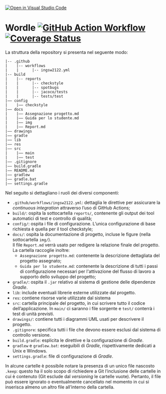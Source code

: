 [![Open in Visual Studio Code](https://classroom.github.com/assets/open-in-vscode-f059dc9a6f8d3a56e377f745f24479a46679e63a5d9fe6f495e02850cd0d8118.svg)](https://classroom.github.com/online_ide?assignment_repo_id=7364986&assignment_repo_type=AssignmentRepo)
# Wordle [![GitHub Action Workflow](https://github.com/softeng2122-inf-uniba/progetto2122-dijkstra/actions/workflows/ingsw2122.yml/badge.svg)](https://github.com/softeng2122-inf-uniba/progetto2122-dijkstra/actions/workflows/ingsw2122.yml) [![Coverage Status](https://coveralls.io/repos/github/softeng2122-inf-uniba/progetto2122-dijkstra/badge.svg?branch=master&t=Whpu2A&service=github)](https://coveralls.io/github/softeng2122-inf-uniba/progetto2122-dijkstra?branch=master)


La struttura della repository si presenta nel seguente modo:
```
|-- .github
|    |-- workflows
|    |      |-- ingsw2122.yml
|-- build
|    |-- reports
|    |      |-- checkstyle
|    |      |-- spotbugs
|    |      |-- jacoco/tests
|    |      |-- tests/test
|–– config
|    |–– checkstyle
|–– docs
|    |–– Assegnazione progetto.md
|    |–– Guida per lo studente.md
|    |–– img
|    |–– Report.md
|–– drawings
|–– gradle
|–– lib
|–– res
|–– src
|    |–– main
|    |–– test
|–– .gitignore
|–– build.gradle
|–– README.md
|–– gradlew
|–– gradle.bat
|–– settings.gradle
```

Nel seguito si dettagliano i ruoli dei diversi componenti:

- `.github/workflows/ingsw2122.yml`: dettaglia le direttive per assicurare la *continuous integration* attraverso l’uso di GitHub Actions;
- `build/`: ospita la sottocartella `reports/`, contenente gli output dei tool automatici di test e controllo di qualità;
- `config/`: ospita i file di configurazione. L’unica configurazione di base richiesta è quella per il tool checkstyle;
- `docs/`: ospita la documentazione di progetto, incluse le figure (nella sottocartella `img/`).
<br>Il file `Report.md` verrà usato per redigere la relazione finale del progetto.
<br>La cartella raccoglie inoltre:
    - `Assegnazione progetto.md`: contenente la descrizione dettagliata del progetto assegnato;
    - `Guida per lo studente.md`: contenente la descrizione di tutti i passi di configurazione necessari per l'attivazione del flusso di lavoro a supporto dello sviluppo del progetto;
- `gradle/`: ospita il `.jar` relativo al sistema di gestione delle dipendenze *Gradle*.
- `lib`: include eventuali librerie esterne utilizzate dal progetto.
- `res`: contiene risorse varie utilizzate dal sistema
- `src`: cartella principale del progetto, in cui scrivere tutto il codice dell’applicazione. In `main/` ci saranno i file sorgente e `test/` conterrà i test di unità previsti.
- `drawings/`: contiene tutti i diagrammi UML usati per descrivere il progetto.
- `.gitignore`: specifica tutti i file che devono essere esclusi dal sistema di controllo versione.
- `build.gradle`: esplicita le direttive e la configurazione di *Gradle*.
- `gradlew` e `gradlew.bat`: eseguibili di *Gradle*, rispettivamente dedicati a Unix e Windows.
- `settings.gradle`: file di configurazione di *Gradle*.

In alcune cartelle è possibile notare la presenza di un unico file nascosto `.keep`: questo ha il solo scopo di richiedere a Git l’inclusione delle cartelle in cui è contenuto (Git esclude dal *versioning* le cartelle vuote). Pertanto, il file può essere ignorato o eventualmente cancellato nel momento in cui si inserisca almeno un altro file all’interno della cartella.
